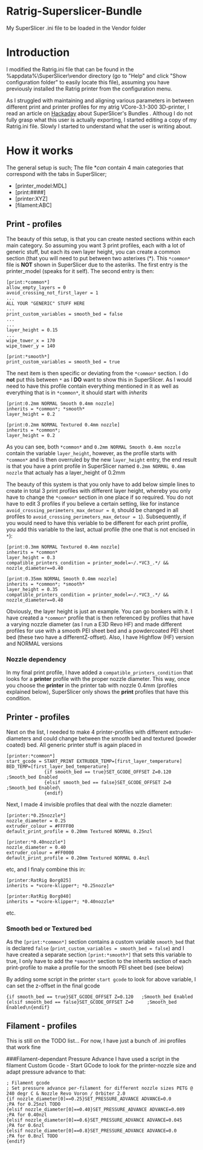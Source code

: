 # Ratrig-Superslicer-Bundle
My SuperSlicer .ini file to be loaded in the Vendor folder

# Introduction
I modified the Ratrig.ini file that can be found in the %appdata%\SuperSlicer\vendor directory (go to "Help" and click "Show configuration folder" to easily locate this file), assuming you have previously installed the Ratrig printer from the configuration menu.

As I struggled with maintaining and aligning various parameters in between different print and printer profiles for my atrig VCore-3.1-300 3D-printer, I read an article on [Hackaday](https://hackaday.com/2022/10/18/3d-printering-managing-multiple-printing-profiles/) about SuperSlicer's Bundles . Althoug I do not fully grasp what this user is actually exporting, I started editing a copy of my Ratrig.ini file. Slowly I started to understand what the user is writing about.

# How it works
The general setup is such;
The file **can* contain 4 main categories that correspond with the tabs in SuperSlicer;
- [printer_model:MDL]
- [print:####]
- [printer:XYZ]
- [filament:ABC]
## Print - profiles
The beauty of this setup, is that you can create nested sections within each main category. So assuming you want 3 print profiles, each with a lot of generic stuff, but each its own layer height, you can create a common section (that you will need to put between two asterixes (*). This `*common*` file is **NOT** shown in SuperSlicer due to the asteriks. The first entry is the printer_model (speaks for it self). The second entry is then:
```
[print:*common*]
allow_empty_layers = 0
avoid_crossing_not_first_layer = 1
...
ALL YOUR "GENERIC" STUFF HERE
...
print_custom_variables = smooth_bed = false
...
...
layer_height = 0.15
...
wipe_tower_x = 170
wipe_tower_y = 140
```
```
[print:*smooth*]
print_custom_variables = smooth_bed = true
```
The next item is then specific or deviating from the `*common*` section. I do **not** put this between `*` as I **DO** want to show this in SuperSlicer. As I would need to have this profile contain everything mentioned in it as well as everything that is in `*common*`, it should start with *inherits*
```
[print:0.2mm NORMAL Smooth 0.4mm nozzle]
inherits = *common*; *smooth*
layer_height = 0.2
```
```
[print:0.2mm NORMAL Textured 0.4mm nozzle]
inherits = *common*;
layer_height = 0.2
```
As you can see, both `*common*` and `0.2mm NORMAL Smooth 0.4mm nozzle` contain the variable `layer_height`, however, as the profile starts with `*common*` and is then overruled by the new `layer_height` entry, the end result is that you have a print profile in SuperSlicer named `0.2mm NORMAL 0.4mm nozzle` that actualy has a layer_height of 0.2mm

The beauty of this system is that you only have to add below simple lines to create in total 3 print profiles with different layer height, whereby you only have to change the `*common*` section in one place if so required. You do not have to edit 3 profiles if you believe a certain setting, like for instance `avoid_crossing_perimeters_max_detour = 0`, should be changed in all profiles to `avoid_crossing_perimeters_max_detour = 1`). Subsequently, if you would need to have this veriable to be different for each print profile, you add this variable to the last, actual profile (the one that is not encised in `*`):
```
[print:0.3mm NORMAL Textured 0.4mm nozzle]
inherits = *common*
layer_height = 0.3
compatible_printers_condition = printer_model=~/.*VC3_.*/ && nozzle_diameter==0.40

[print:0.35mm NORMAL Smooth 0.4mm nozzle]
inherits = *common*; *smooth*
layer_height = 0.35
compatible_printers_condition = printer_model=~/.*VC3_.*/ && nozzle_diameter==0.40
```
Obviously, the layer height is just an example. You can go bonkers with it. I have created a `*common*` profile that is then referenced by profiles that have a varying nozzle diameter (as I run a E3D Revo HF) and made different profiles for use with a smooth PEI sheet bed and a powdercoated PEI sheet bed (these two have a differentZ-offset). Also, I have Highflow (HF) version and NORMAL versions

### Nozzle dependency
In my final print profile, I have added a `compatible_printers_condition` that looks for a **printer** profile with the proper nozzle diameter. This way, once you choose the **printer** in the printer tab with nozzle 0.4mm (profiles explained below), SuperSlicer only shows the **print** profiles that have this condition.

## Printer - profiles
Next on the list, I needed to make 4 printer-profiles with different extruder-diameters and could change between the smooth bed and textured (powder coated) bed.
All generic printer stuff is again placed in 
```
[printer:*common*]
start_gcode = START_PRINT EXTRUDER_TEMP=[first_layer_temperature] BED_TEMP=[first_layer_bed_temperature]
              {if smooth_bed == true}SET_GCODE_OFFSET Z=0.120     ;Smooth_bed Enabled
              {elsif smooth_bed == false}SET_GCODE_OFFSET Z=0     ;Smooth_bed Enabled\
              {endif}
```
Next, I made 4 invisible profiles that deal with the nozzle diameter:
```
[printer:*0.25nozzle*]
nozzle_diameter = 0.25
extruder_colour = #FFFF00
default_print_profile = 0.20mm Textured NORMAL 0.25nzl
```
```
[printer:*0.40nozzle*]
nozzle_diameter = 0.40
extruder_colour = #FF0000
default_print_profile = 0.20mm Textured NORMAL 0.4nzl
```
etc,
and I finaly combine this in:
```
[printer:RatRig Borg025]
inherits = *vcore-klipper*; *0.25nozzle*
```
```
[printer:RatRig Borg040]
inherits = *vcore-klipper*; *0.40nozzle*
```
etc.
### Smooth bed or Textured bed
As the `[print:*common*]` section contains a custom variable `smooth_bed` that is declared `false` (`print_custom_variables = smooth_bed = false`) and I have created a separate section `[print:*smooth*]` that sets this variable to true, I only have to add the `*smooth*` section to the inherits section of each print-profile to make a profile for the smooth PEI sheet bed (see below)

By adding some script in the printer `start gcode` to look for above variable, I can set the z-offset in the final gcode 
```
{if smooth_bed == true}SET_GCODE_OFFSET Z=0.120   ;Smooth_bed Enabled
{elsif smooth_bed == false}SET_GCODE_OFFSET Z=0     ;Smooth_bed Enabled\n{endif}
```
## Filament - profiles
This is still on the TODO list...
For now, I have just a bunch of .ini profiles that work fine

###Filament-dependant Pressure Advance
I have used a script in the filament Custom Gcode - Start GCode to look for the printer-nozzle size and adapt pressure advance to that:
```
; Filament gcode
; Set pressure advance per-filament for different nozzle sizes PETG @ 240 degr C & Nozzle Revo Voron / Orbiter 2.0
{if nozzle_diameter[0]==0.25}SET_PRESSURE_ADVANCE ADVANCE=0.0                    ;PA for 0.25nzl TODO
{elsif nozzle_diameter[0]==0.40}SET_PRESSURE_ADVANCE ADVANCE=0.089               ;PA for 0.40nzl
{elsif nozzle_diameter[0]==0.6}SET_PRESSURE_ADVANCE ADVANCE=0.045                ;PA for 0.6nzl 
{elsif nozzle_diameter[0]==0.8}SET_PRESSURE_ADVANCE ADVANCE=0.0                  ;PA for 0.8nzl TODO
{endif}
``` 
